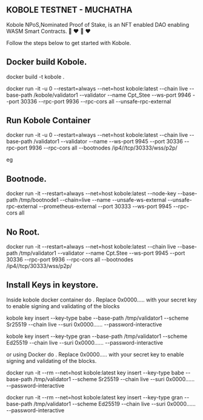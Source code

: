 ## KOBOLE TESTNET - MUCHATHA

Kobole NPoS,Nominated Proof of Stake, is an NFT enabled DAO enabling WASM Smart Contracts.
🚀 ❤️ 🚀 ❤️

Follow the steps below to get started with Kobole.

## Docker build Kobole.


docker build -t kobole .

docker run -it -u 0 --restart=always --net=host kobole:latest --chain live --base-path /kobole/validator1 --validator --name Cpt_Stee --ws-port 9946 --port 30336 --rpc-port 9936 --rpc-cors all --unsafe-rpc-external


## Run Kobole Container<ROOT>


docker run -it -u 0 --restart=always --net=host kobole:latest --chain live --base-path /validator1 --validator --name <Validator-Name> --ws-port 9945 --port 30336 --rpc-port 9936 --rpc-cors all --bootnodes /ip4/<Bootnode-IP-Addess>/tcp/30333/wss/p2p/<BootNodekey>


eg

## Bootnode.


docker run -it --restart=always --net=host kobole:latest --node-key <generated-node-key> --base-path /tmp/bootnode1 --chain=live --name <node-name> --unsafe-ws-external --unsafe-rpc-external --prometheus-external --port 30333 --ws-port 9945 --rpc-cors all


## No Root.

docker run -it --restart=always --net=host kobole:latest --chain live --base-path /tmp/validator1 --validator --name Cpt.Stee --ws-port 9945 --port 30336 --rpc-port 9936 --rpc-cors all --bootnodes /ip4/<Bootnode-IP-Addess>/tcp/30333/wss/p2p/<BootNodekey>


## Install Keys in keystore.

Inside kobole docker container do . Replace 0x0000..... with your secret key to enable signing and validating of the blocks



kobole key insert --key-type babe --base-path /tmp/validator1 --scheme Sr25519 --chain live --suri 0x0000...... --password-interactive

kobole key insert --key-type gran --base-path /tmp/validator1 --scheme Ed25519 --chain live --suri 0x0000...... --password-interactive



or using Docker do . Replace 0x0000..... with your secret key to enable signing and validating of the blocks.



docker run -it --rm --net=host kobole:latest key insert --key-type babe --base-path /tmp/validator1 --scheme Sr25519 --chain live --suri 0x0000...... --password-interactive

docker run -it --rm --net=host kobole:latest key insert --key-type gran --base-path /tmp/validator1 --scheme Ed25519 --chain live --suri 0x0000...... --password-interactive
